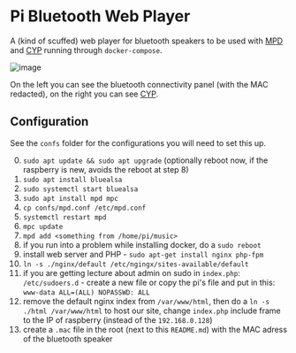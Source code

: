 # Pi Bluetooth Web Player

A (kind of scuffed) web player for bluetooth speakers to be used with [MPD](https://www.musicpd.org/) and [CYP](https://github.com/ondras/cyp) running through `docker-compose`.

![image](https://user-images.githubusercontent.com/10940329/139842830-b3beabb3-d534-401d-97e1-8543fac7038f.png)

On the left you can see the bluetooth connectivity panel (with the MAC redacted), on the right you can see [CYP](https://github.com/ondras/cyp).

## Configuration

See the `confs` folder for the configurations you will need to set this up.

0. `sudo apt update && sudo apt upgrade` (optionally reboot now, if the raspberry is new, avoids the reboot at step 8)
1. `sudo apt install bluealsa`
2. `sudo systemctl start bluealsa`
3. `sudo apt install mpd mpc`
4. `cp confs/mpd.conf /etc/mpd.conf`
5. `systemctl restart mpd`
6. `mpc update`
7. `mpd add <something from /home/pi/music>`
8. if you run into a problem while installing docker, do a `sudo reboot`
9. install web server and PHP - `sudo apt-get install nginx php-fpm`
10. `ln -s ./nginx/default /etc/ngingx/sites-available/default`
11. if you are getting lecture about admin on sudo in `index.php`:
`/etc/sudoers.d` - create a new file or copy the pi's file and put in this:
`www-data ALL=(ALL) NOPASSWD: ALL`
12. remove the default nginx index from `/var/www/html`, then do a `ln -s ./html /var/www/html` to host our site, change `index.php` include frame to the IP of raspberry (instead of the `192.168.0.128`)
13. create a `.mac` file in the root (next to this `README.md`) with the MAC adress of the bluetooth speaker
